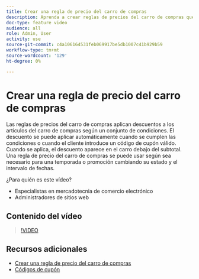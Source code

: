 ```yaml
---
title: Crear una regla de precio del carro de compras
description: Aprenda a crear reglas de precios del carro de compras que apliquen descuentos en el carro de compras en función de un conjunto de condiciones.
doc-type: feature video
audience: all
role: Admin, User
activity: use
source-git-commit: c4a106164531feb069917be5db1007c41b929b59
workflow-type: tm+mt
source-wordcount: '129'
ht-degree: 0%

---
```


# Crear una regla de precio del carro de compras

Las reglas de precios del carro de compras aplican descuentos a los artículos del carro de compras según un conjunto de condiciones. El descuento se puede aplicar automáticamente cuando se cumplen las condiciones o cuando el cliente introduce un código de cupón válido. Cuando se aplica, el descuento aparece en el carro debajo del subtotal. Una regla de precio del carro de compras se puede usar según sea necesario para una temporada o promoción cambiando su estado y el intervalo de fechas.

¿Para quién es este vídeo?

- Especialistas en mercadotecnia de comercio electrónico
- Administradores de sitios web

## Contenido del vídeo

>[!VIDEO](https://video.tv.adobe.com/v/343835?quality=12&learn=on)

## Recursos adicionales

- [Crear una regla de precio del carro de compras](https://docs.magento.com/user-guide/marketing/price-rules-cart-create.html)
- [Códigos de cupón](https://docs.magento.com/user-guide/marketing/price-rules-cart-coupon.html)
